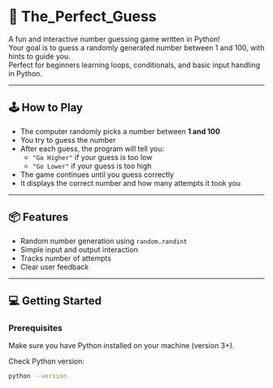 # 🎯 The_Perfect_Guess

A fun and interactive number guessing game written in Python!  
Your goal is to guess a randomly generated number between 1 and 100, with hints to guide you.  
Perfect for beginners learning loops, conditionals, and basic input handling in Python.

---

## 🕹️ How to Play

- The computer randomly picks a number between **1 and 100**
- You try to guess the number
- After each guess, the program will tell you:
  - `"Go Higher"` if your guess is too low
  - `"Go Lower"` if your guess is too high
- The game continues until you guess correctly
- It displays the correct number and how many attempts it took you

---

## 📦 Features

- Random number generation using `random.randint`
- Simple input and output interaction
- Tracks number of attempts
- Clear user feedback

---

## 💻 Getting Started

### Prerequisites

Make sure you have Python installed on your machine (version 3+).

Check Python version:

```bash
python --version

